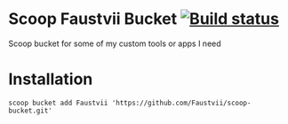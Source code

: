 # Scoop Faustvii Bucket [![Build status](https://ci.appveyor.com/api/projects/status/b8s1fola4dx4fj2a/branch/master?svg=true)](https://ci.appveyor.com/project/Faustvii/scoop-bucket/branch/master)

Scoop bucket for some of my custom tools or apps I need

# Installation

`scoop bucket add Faustvii 'https://github.com/Faustvii/scoop-bucket.git'`
